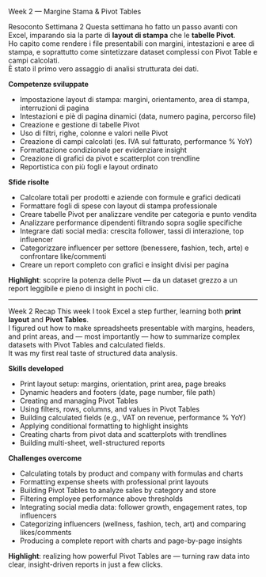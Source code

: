 Week 2 — Margine Stama & Pivot Tables

Resoconto Settimana 2
Questa settimana ho fatto un passo avanti con Excel, imparando sia la parte di **layout di stampa** che le **tabelle Pivot**.  
Ho capito come rendere i file presentabili con margini, intestazioni e aree di stampa, e soprattutto come sintetizzare dataset complessi con Pivot Table e campi calcolati.  
È stato il primo vero assaggio di analisi strutturata dei dati.

**Competenze sviluppate**
- Impostazione layout di stampa: margini, orientamento, area di stampa, interruzioni di pagina
- Intestazioni e piè di pagina dinamici (data, numero pagina, percorso file)
- Creazione e gestione di tabelle Pivot
- Uso di filtri, righe, colonne e valori nelle Pivot
- Creazione di campi calcolati (es. IVA sul fatturato, performance % YoY)
- Formattazione condizionale per evidenziare insight
- Creazione di grafici da pivot e scatterplot con trendline
- Reportistica con più fogli e layout ordinato

**Sfide risolte**
- Calcolare totali per prodotti e aziende con formule e grafici dedicati
- Formattare fogli di spese con layout di stampa professionale
- Creare tabelle Pivot per analizzare vendite per categoria e punto vendita
- Analizzare performance dipendenti filtrando sopra soglie specifiche
- Integrare dati social media: crescita follower, tassi di interazione, top influencer
- Categorizzare influencer per settore (benessere, fashion, tech, arte) e confrontare like/commenti
- Creare un report completo con grafici e insight divisi per pagina

**Highlight**: scoprire la potenza delle Pivot — da un dataset grezzo a un report leggibile e pieno di insight in pochi clic.

---

Week 2 Recap
This week I took Excel a step further, learning both **print layout** and **Pivot Tables**.  
I figured out how to make spreadsheets presentable with margins, headers, and print areas, and — most importantly — how to summarize complex datasets with Pivot Tables and calculated fields.  
It was my first real taste of structured data analysis.

**Skills developed**
- Print layout setup: margins, orientation, print area, page breaks
- Dynamic headers and footers (date, page number, file path)
- Creating and managing Pivot Tables
- Using filters, rows, columns, and values in Pivot Tables
- Building calculated fields (e.g., VAT on revenue, performance % YoY)
- Applying conditional formatting to highlight insights
- Creating charts from pivot data and scatterplots with trendlines
- Building multi-sheet, well-structured reports

**Challenges overcome**
- Calculating totals by product and company with formulas and charts
- Formatting expense sheets with professional print layouts
- Building Pivot Tables to analyze sales by category and store
- Filtering employee performance above thresholds
- Integrating social media data: follower growth, engagement rates, top influencers
- Categorizing influencers (wellness, fashion, tech, art) and comparing likes/comments
- Producing a complete report with charts and page-by-page insights

**Highlight**: realizing how powerful Pivot Tables are — turning raw data into clear, insight-driven reports in just a few clicks.
